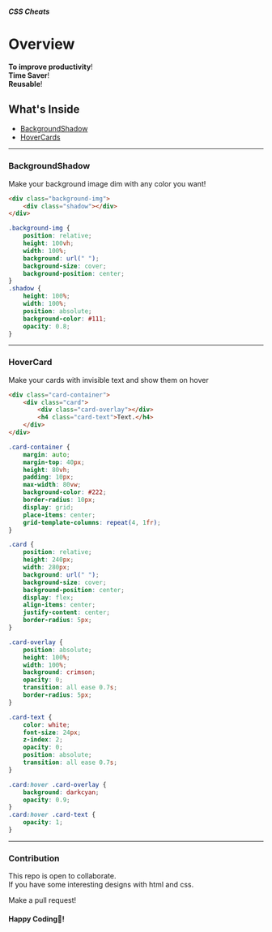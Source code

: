 ##### CSS Cheats

# Overview
**To improve productivity**!<br> **Time Saver**! <br> **Reusable**!

## What's Inside

- [BackgroundShadow]()
- [HoverCards]()

***

### BackgroundShadow
Make your background image dim with any color you want!
```html
<div class="background-img">
    <div class="shadow"></div>
</div>
```
```css
.background-img {
    position: relative;
    height: 100vh;
    width: 100%;
    background: url(" ");
    background-size: cover;
    background-position: center;
}
.shadow {
    height: 100%;
    width: 100%;
    position: absolute;
    background-color: #111;
    opacity: 0.8;
}
```
***

### HoverCard
Make your cards with invisible text and show them on hover
```html
<div class="card-container">
    <div class="card">
        <div class="card-overlay"></div>
        <h4 class="card-text">Text.</h4>
    </div>
</div>
```
```css
.card-container {
    margin: auto;
    margin-top: 40px;
    height: 80vh;
    padding: 10px;
    max-width: 80vw;
    background-color: #222;
    border-radius: 10px;
    display: grid;
    place-items: center;
    grid-template-columns: repeat(4, 1fr);
}

.card {
    position: relative;
    height: 240px;
    width: 280px;
    background: url(" ");
    background-size: cover;
    background-position: center;
    display: flex;
    align-items: center;
    justify-content: center;
    border-radius: 5px;
}

.card-overlay {
    position: absolute;
    height: 100%;
    width: 100%;
    background: crimson;
    opacity: 0;
    transition: all ease 0.7s;
    border-radius: 5px;
}

.card-text {
    color: white;
    font-size: 24px;
    z-index: 2;
    opacity: 0;
    position: absolute;
    transition: all ease 0.7s;
}

.card:hover .card-overlay {
    background: darkcyan;
    opacity: 0.9;
}
.card:hover .card-text {
    opacity: 1;
}
```

***
### Contribution
This repo is open to collaborate. <br> If you have some interesting designs with html and css.

Make a pull request!

#### Happy Coding🤝!